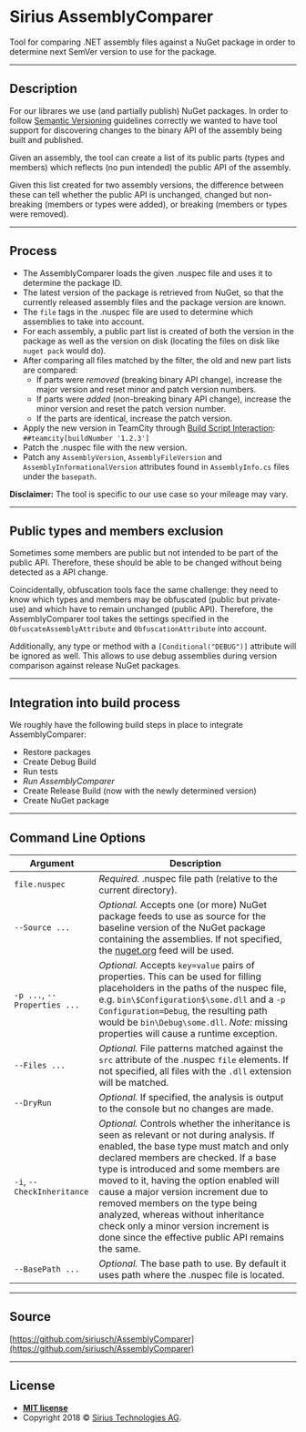 <!-- GRAPHIC -->

# Sirius AssemblyComparer

Tool for comparing .NET assembly files against a NuGet package in order to determine next SemVer version to use for the package.

<!-- badges -->

---
## Description

For our librares we use (and partially publish) NuGet packages. In order to follow [Semantic Versioning](https://semver.org/) guidelines correctly we wanted to have tool support for discovering changes to the binary API of the assembly being built and published.

Given an assembly, the tool can create a list of its public parts (types and members) which reflects (no pun intended) the public API of the assembly.

Given this list created for two assembly versions, the difference between these can tell whether the public API is unchanged, changed but non-breaking (members or types were added), or breaking (members or types were removed).

---
## Process

- The AssemblyComparer loads the given .nuspec file and uses it to determine the package ID.
- The latest version of the package is retrieved from NuGet, so that the currently released assembly files and the package version are known.
- The `file` tags in the .nuspec file are used to determine which assemblies to take into account.
- For each assembly, a public part list is created of both the version in the package as well as the version on disk (locating the files on disk like `nuget pack` would do).
- After comparing all files matched by the filter, the old and new part lists are compared:
    - If parts were *removed* (breaking binary API change), increase the major version and reset minor and patch version numbers.
    - If parts were *added* (non-breaking binary API change), increase the minor version and reset the patch version number.
    - If the parts are identical, increase the patch version.
- Apply the new version in TeamCity through [Build Script Interaction](https://confluence.jetbrains.com/display/TCD18/Build+Script+Interaction+with+TeamCity): `##teamcity[buildNumber '1.2.3']`
- Patch the .nuspec file with the new version. 
- Patch any `AssemblyVersion`, `AssemblyFileVersion` and `AssemblyInformationalVersion` attributes found in `AssemblyInfo.cs` files under the `basepath`.

**Disclaimer:** The tool is specific to our use case so your mileage may vary.

---
## Public types and members exclusion

Sometimes some members are public but not intended to be part of the public API. Therefore, these should be able to be changed without being detected as a API change.

Coincidentally, obfuscation tools face the same challenge: they need to know which types and members may be obfuscated (public but private-use) and which have to remain unchanged (public API). Therefore, the AssemblyComparer tool takes the settings specified in the `ObfuscateAssemblyAttribute` and `ObfuscationAttribute` into account.

Additionally, any type or method with a `[Conditional("DEBUG")]` attribute will be ignored as well. This allows to use debug assemblies during version comparison against release NuGet packages.  

---
## Integration into build process

We roughly have the following build steps in place to integrate AssemblyComparer:
- Restore packages
- Create Debug Build
- Run tests
- *Run AssemblyComparer*
- Create Release Build (now with the newly determined version)
- Create NuGet package

---
## Command Line Options

| Argument   | Description |
| - | - |
| `file.nuspec` | *Required.* .nuspec file path (relative to the current directory). |
| `--Source ...` | *Optional.* Accepts one (or more) NuGet package feeds to use as source for the baseline version of the NuGet package containing the assemblies. If not specified, the [nuget.org](https://nuget.org) feed will be used. |
| `-p ...`, `--Properties ...` | *Optional.* Accepts `key=value` pairs of properties. This can be used for filling placeholders in the paths of the nuspec file, e.g. `bin\$Configuration$\some.dll` and a `-p Configuration=Debug`, the resulting path would be `bin\Debug\some.dll`. *Note:* missing properties will cause a runtime exception. |
| `--Files ...` | *Optional.* File patterns matched against the `src` attribute of the .nuspec `file` elements. If not specified, all files with the `.dll` extension will be matched. |
| `--DryRun` | *Optional.* If specified, the analysis is output to the console but no changes are made. |
| `-i`, `--CheckInheritance` | *Optional.* Controls whether the inheritance is seen as relevant or not during analysis. If enabled, the base type must match and only declared members are checked. If a base type is introduced and some members are moved to it, having the option enabled will cause a major version increment due to removed members on the type being analyzed, whereas without inheritance check only a minor version increment is done since the effective public API remains the same. |
| `--BasePath ...` | *Optional.* The base path to use. By default it uses path where the .nuspec file is located. |

---
## Source

[https://github.com/siriusch/AssemblyComparer](https://github.com/siriusch/AssemblyComparer)

---
## License

- **[MIT license](LICENSE.txt)**
- Copyright 2018 © <a href="https://www.sirius.ch" target="_blank">Sirius Technologies AG</a>.
